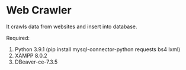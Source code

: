 # Web Crawler

It crawls data from websites and insert into database.

Required:
1. Python 3.9.1 (pip install mysql-connector-python requests bs4 lxml)
1. XAMPP 8.0.2
1. DBeaver-ce-7.3.5
